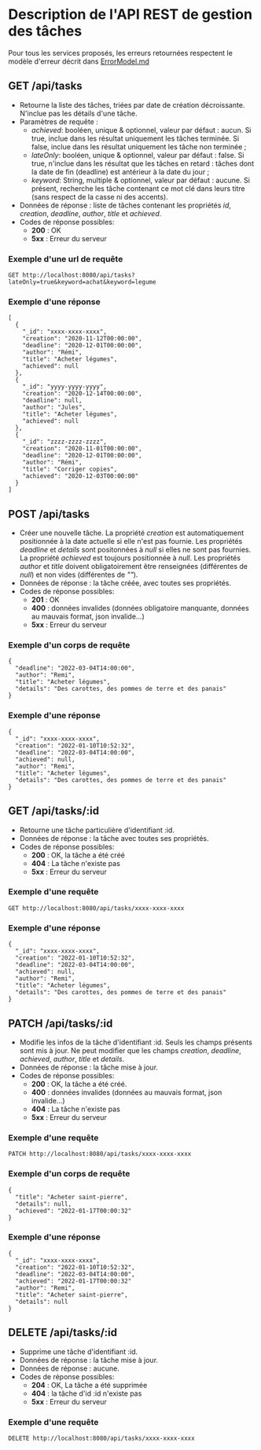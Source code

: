# Description de l'API REST de gestion des tâches

Pour tous les services proposés, les erreurs retournées respectent le modèle d'erreur décrit dans [ErrorModel.md](ErrorModel.md)

## GET /api/tasks

- Retourne la liste des tâches, triées par date de création décroissante. N'inclue pas les détails d'une tâche.
- Paramètres de requête :
  - *achieved*: booléen, unique & optionnel, valeur par défaut : aucun. Si true, inclue dans les résultat uniquement les tâches terminée. Si false, inclue dans les résultat uniquement les tâche non terminée ;
  - *lateOnly*: booléen, unique & optionnel, valeur par défaut : false. Si true, n'inclue dans les résultat que les tâches en retard : tâches dont la date de fin (deadline) est antérieur à la date du jour ;
  - *keyword*: String, multiple & optionnel, valeur par défaut : aucune. Si présent, recherche les tâche contenant ce mot clé dans leurs titre (sans respect de la casse ni des accents).
- Données de réponse : liste de tâches contenant les propriétés *id*, *creation*, *deadline*, *author*, *title* et *achieved*.
- Codes de réponse possibles:
  - **200** : OK
  - **5xx** : Erreur du serveur

### Exemple d'une url de requête

```
GET http://localhost:8080/api/tasks?lateOnly=true&keyword=achat&keyword=legume
```

### Exemple d'une réponse

```
[
  {
    "_id": "xxxx-xxxx-xxxx",
    "creation": "2020-11-12T00:00:00",
    "deadline": "2020-12-01T00:00:00",
    "author": "Rémi",
    "title": "Acheter légumes",
    "achieved": null
  },
  {
    "_id": "yyyy-yyyy-yyyy",
    "creation": "2020-12-14T00:00:00",
    "deadline": null,
    "author": "Jules",
    "title": "Acheter légumes",
    "achieved": null
  },
  {
    "_id": "zzzz-zzzz-zzzz",
    "creation": "2020-11-01T00:00:00",
    "deadline": "2020-12-01T00:00:00",
    "author": "Rémi",
    "title": "Corriger copies",
    "achieved": "2020-12-03T00:00:00"
  }
]
```

## POST /api/tasks

- Créer une nouvelle tâche. La propriété *creation* est automatiquement positionnée à la date actuelle si elle n'est pas fournie. Les propriétés *deadline* et *details* sont positonnées à *null* si elles ne sont pas fournies. La propriété *achieved* est toujours positionnée à *null*. Les propriétés *author* et *title* doivent obligatoirement être renseignées (différentes de *null*) et non vides (différentes de *""*).
- Données de réponse : la tâche créée, avec toutes ses propriétés.
- Codes de réponse possibles:
  - **201** : OK
  - **400** : données invalides (données obligatoire manquante, données au mauvais format, json invalide...)
  - **5xx** : Erreur du serveur

### Exemple d'un corps de requête
```
{
  "deadline": "2022-03-04T14:00:00",
  "author": "Remi",
  "title": "Acheter légumes",
  "details": "Des carottes, des pommes de terre et des panais"
}
```

### Exemple d'une réponse

```
{
  "_id": "xxxx-xxxx-xxxx",
  "creation": "2022-01-10T10:52:32",
  "deadline": "2022-03-04T14:00:00",
  "achieved": null,
  "author": "Remi",
  "title": "Acheter légumes",
  "details": "Des carottes, des pommes de terre et des panais"
}
```

## GET /api/tasks/:id

- Retourne une tâche particulière d'identifiant :id.
- Données de réponse : la tâche avec toutes ses propriétés.
- Codes de réponse possibles:
  - **200** : OK, la tâche a été créé
  - **404** : La tâche n'existe pas
  - **5xx** : Erreur du serveur

### Exemple d'une requête

```
GET http://localhost:8080/api/tasks/xxxx-xxxx-xxxx
```

### Exemple d'une réponse

```
{
  "_id": "xxxx-xxxx-xxxx",
  "creation": "2022-01-10T10:52:32",
  "deadline": "2022-03-04T14:00:00",
  "achieved": null,
  "author": "Remi",
  "title": "Acheter légumes",
  "details": "Des carottes, des pommes de terre et des panais"
}
```

## PATCH /api/tasks/:id

- Modifie les infos de la tâche d'identifiant :id. Seuls les champs présents sont mis à jour. Ne peut modifier que les champs *creation*, *deadline*, *achieved*, *author*, *title* et *details*.
- Données de réponse : la tâche mise à jour.
- Codes de réponse possibles:
  - **200** : OK, la tâche a été créé.
  - **400** : données invalides (données au mauvais format, json invalide...)
  - **404** : La tâche n'existe pas
  - **5xx** : Erreur du serveur

### Exemple d'une requête

```
PATCH http://localhost:8080/api/tasks/xxxx-xxxx-xxxx
```

### Exemple d'un corps de requête
```
{
  "title": "Acheter saint-pierre",
  "details": null,
  "achieved": "2022-01-17T00:00:32"
}
```

### Exemple d'une réponse

```
{
  "_id": "xxxx-xxxx-xxxx",
  "creation": "2022-01-10T10:52:32",
  "deadline": "2022-03-04T14:00:00",
  "achieved": "2022-01-17T00:00:32"
  "author": "Remi",
  "title": "Acheter saint-pierre",
  "details": null
}
```

## DELETE /api/tasks/:id

- Supprime une tâche d'identifiant :id.
- Données de réponse : la tâche mise à jour.
- Données de réponse : aucune.
- Codes de réponse possibles:
  - **204** : OK, La tâche a été supprimée
  - **404** : la tâche d'id :id n'existe pas
  - **5xx** : Erreur du serveur

### Exemple d'une requête

```
DELETE http://localhost:8080/api/tasks/xxxx-xxxx-xxxx
```
